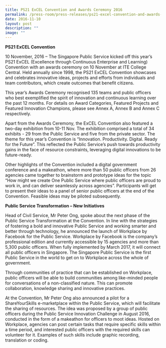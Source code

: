 ```yaml
---
title: PS21 ExCEL Convention and Awards Ceremony 2016
permalink: /press-room/press-releases/ps21-excel-convention-and-awards-ceremony-2016/
date: 2016-11-10
layout: post
description: ""
image: ""
---
```

**PS21 ExCEL Convention**  
  
10 November, 2016 – The Singapore Public Service kicked off this year’s PS21 ExCEL (Excellence through Continuous Enterprise and Learning) Convention with an awards ceremony on 10 November at ITE College Central. Held annually since 1998, the PS21 ExCEL Convention showcases and celebrates innovative ideas, projects and efforts from individuals and team contributors, which create outcomes that benefit citizens.  
  
This year’s Awards Ceremony recognised 135 teams and public officers who best exemplified the spirit of innovation and continuous learning over the past 12 months. For details on Award Categories, Featured Projects and Featured Innovation Champions, please see Annex A, Annex B and Annex C respectively.  
  
Apart from the Awards Ceremony, the ExCEL Convention also featured a two-day exhibition from 10-11 Nov. The exhibition comprised a total of 34 exhibits - 29 from the Public Service and five from the private sector. The theme for this year’s Convention is “Innovation. Productivity. Digital. Ready for the Future”. This reflected the Public Service’s push towards productivity gains in the face of resource constraints, leveraging digital innovations to be future-ready.     
  
Other highlights of the Convention included a digital government conference and a makeathon, where more than 50 public officers from 26 agencies came together to brainstorm and prototype ideas for the topic “How might we create One Public Service where public officers are proud to work in, and can deliver seamlessly across agencies”. Participants will get to present their ideas to a panel of senior public officers at the end of the Convention. Feasible ideas may be piloted subsequently.    
  
  
**Public Service Transformation – New Initiatives**   
  
Head of Civil Service, Mr Peter Ong, spoke about the next phase of the Public Service Transformation at the Convention. In line with the strategies of fostering a bold and innovative Public Service and working smarter and better through technology, he announced the launch of Workplace by Facebook for the Public Service. Workplace by Facebook is the company’s professional edition and currently accessible by 15 agencies and more than 5,300 public officers. When fully implemented by March 2017, it will connect all public officers in Singapore. The Singapore Public Service is the first Public Service in the world to get on to Workplace across the whole of government.   
  
Through communities of practice that can be established on Workplace, public officers will be able to build communities among like-minded people for conversations of a non-classified nature. This can promote collaboration, knowledge sharing and innovative practices.   
  
At the Convention, Mr Peter Ong also announced a pilot for a ShareYourSkills e-marketplace within the Public Service, which will facilitate the sharing of resources. The idea was proposed by a group of public officers during the Public Service Innovation Challenge in August 2016, conducted in the form of a makeathon for officers to moot ideas. Hosted on Workplace, agencies can post certain tasks that require specific skills within a time period, and interested public officers with the required skills can volunteer for it. Examples of such skills include graphic recording, translation or coding.